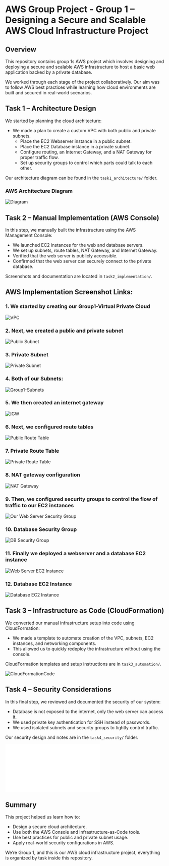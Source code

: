 # AWS Group Project - Group 1 – Designing a Secure and Scalable AWS Cloud Infrastructure Project

## Overview
This repository contains group 1s AWS project which involves designing and deploying a secure and scalable AWS infrastructure to host a basic web application backed by a private database.

We worked through each stage of the project collaboratively. Our aim was to follow AWS best practices while learning how cloud environments are built and secured in real-world scenarios.


## Task 1 – Architecture Design

We started by planning the cloud architecture:
- We made a plan to create a custom VPC with both public and private subnets.
    - Place the EC2 Webserver instance in a public subnet.
    - Place the EC2 Database instance in a private subnet.
    - Configure routing, an Internet Gateway, and a NAT Gateway for proper traffic flow.
    - Set up security groups to control which parts could talk to each other.

Our architecture diagram can be found in the `task1_architecture/` folder.
### AWS Architecture Diagram
![Diagram](task1_architecture/DiagramFinalCopy.png)


## Task 2 – Manual Implementation (AWS Console)

In this step, we manually built the infrastructure using the AWS Management Console:
- We launched EC2 instances for the web and database servers.
- We set up subnets, route tables, NAT Gateway, and Internet Gateway.
- Verified that the web server is publicly accessible.
- Confirmed that the web server can securely connect to the private database.

Screenshots and documentation are located in `task2_implementation/`.

## AWS Implementation Screenshot Links:

### 1. We started by creating our Group1-Virtual Private Cloud
![VPC](task2_implementation/Screenshots2/Picture1.png)

### 2. Next, we created a public and private subnet 
![Public Subnet](task2_implementation/Screenshots2/Picture2.png)

### 3. Private Subnet
![Private Subnet](task2_implementation/Screenshots2/Picture3.png)

### 4. Both of our Subnets:
![Group1-Subnets](task2_implementation/Screenshots2/Picture4.png)

### 5. We then created an internet gateway 
![IGW](task2_implementation/Screenshots2/Picture5.png)

### 6. Next, we configured route tables
![Public Route Table](task2_implementation/Screenshots2/Picture6.png)

### 7. Private Route Table
![Private Route Table](task2_implementation/Screenshots2/Picture7.png)

### 8. NAT gateway configuration 
![NAT Gateway](task2_implementation/Screenshots2/Picture8.png)

### 9. Then, we configured security groups to control the flow of traffic to our EC2 instances
![Our Web Server Security Group](task2_implementation/Screenshots2/Picture9.png)

### 10. Database Security Group 
![DB Security Group](task2_implementation/Screenshots2/Picture10.png)

### 11. Finally we deployed a webserver and a database EC2 instance 
![Web Server EC2 Instance](task2_implementation/Screenshots2/Picture11.png)

### 12. Database EC2 Instance 
![Database EC2 Instance](task2_implementation/Screenshots2/Picture12.png)



## Task 3 – Infrastructure as Code (CloudFormation)

We converted our manual infrastructure setup into code using CloudFormation:
- We made a template to automate creation of the VPC, subnets, EC2 instances, and networking components.
- This allowed us to quickly redeploy the infrastructure without using the console.

CloudFormation templates and setup instructions are in `task3_automation/`.

![CloudFormationCode](task3_automation/GROUP1-TASK3[1].YAML)

## Task 4 – Security Considerations

In this final step, we reviewed and documented the security of our system:
- Database is not exposed to the internet, only the web server can access it.
- We used private key authentication for SSH instead of passwords.
- We used isolated subnets and security groups to tightly control traffic.

Our security design and notes are in the `task4_security/` folder.

![SecurityConsiderations](task4_security/security-considerations.md)

## Summary

This project helped us learn how to:
- Design a secure cloud architecture.
- Use both the AWS Console and Infrastructure-as-Code tools.
- Use best practices for public and private subnet usage.
- Apply real-world security configurations in AWS.

We’re Group 1, and this is our AWS cloud infrastructure project, everything is organized by task inside this repository.


